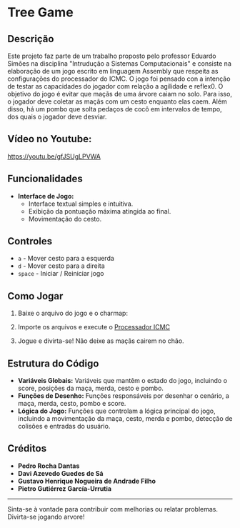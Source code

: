 # Tree Game

## Descrição

Este projeto faz parte de um trabalho proposto pelo professor Eduardo Simões na disciplina "Intrudução a Sistemas Computacionais" e consiste na elaboração de um jogo escrito em linguagem  Assembly que respeita as configurações do processador do ICMC. O jogo foi pensado con a intenção de testar as capacidades do jogador com relação a agilidade e reflex0. O objetivo do jogo é evitar que maçãs de uma árvore caiam no solo. Para isso, o jogador deve coletar as maçãs com um cesto enquanto elas caem. Além disso, há um pombo que solta pedaços de cocô em intervalos de tempo, dos quais o jogador deve desviar. 

## Vídeo no Youtube:
https://youtu.be/gfJSUgLPVWA

## Funcionalidades

- **Interface de Jogo:**
  - Interface textual simples e intuitiva.
  - Exibição da pontuação máxima atingida ao final.
  - Movimentação do cesto.

## Controles


  - `a` - Mover cesto para a esquerda
  - `d` - Mover cesto para a direita
  - `space` - Iniciar / Reiniciar jogo

## Como Jogar

1. Baixe o arquivo do jogo e o charmap:
   
3. Importe os arquivos e execute o [Processador ICMC](https://proc.giroto.dev)

4. Jogue e divirta-se! Não deixe as maçãs cairem no chão.

## Estrutura do Código

- **Variáveis Globais:** Variáveis que mantêm o estado do jogo, incluindo o score, posições da maça, merda, cesto e pombo.
- **Funções de Desenho:** Funções responsáveis por desenhar o cenário, a maça, merda, cesto, pombo e score.
- **Lógica do Jogo:** Funções que controlam a lógica principal do jogo, incluindo a movimentação da maça, cesto, merda e pombo, detecção de colisões e entradas do usuário.

## Créditos

- **Pedro Rocha Dantas**
- **Davi Azevedo Guedes de Sá**
- **Gustavo Henrique Nogueira de Andrade Filho**
- **Pietro Gutiérrez García-Urrutia**

---

Sinta-se à vontade para contribuir com melhorias ou relatar problemas. Divirta-se jogando arvore!
